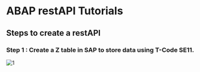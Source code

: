 # ABAP restAPI Tutorials
## Steps to create a restAPI

### Step 1 : Create a Z table in SAP to store data using T-Code SE11.
![1](https://user-images.githubusercontent.com/26427511/86517416-6d05e800-be31-11ea-8e76-4052fe0bcc22.png)
